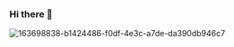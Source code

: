 ### Hi there 👋


![163698838-b1424486-f0df-4e3c-a7de-da390db946c7](https://github.com/geekfourthtwenty/geekfourthtwenty/assets/77310855/a161b27d-ff9f-42b9-8520-ed864a745aad)

